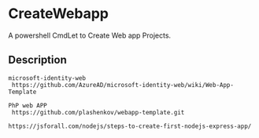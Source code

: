 # CreateWebapp
 A powershell CmdLet to Create Web app Projects.

## Description

```text
microsoft-identity-web
 https://github.com/AzureAD/microsoft-identity-web/wiki/Web-App-Template

PhP web APP
 https://github.com/plashenkov/webapp-template.git

https://jsforall.com/nodejs/steps-to-create-first-nodejs-express-app/
```
